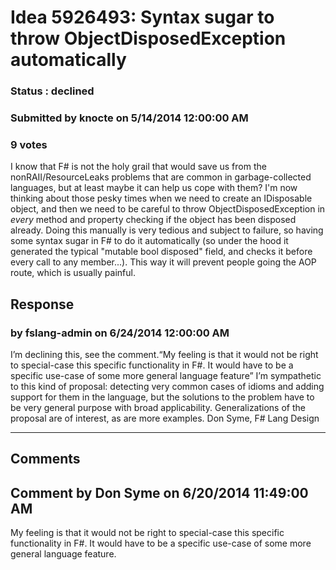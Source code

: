 # Idea 5926493: Syntax sugar to throw ObjectDisposedException automatically #

### Status : declined

### Submitted by knocte on 5/14/2014 12:00:00 AM

### 9 votes

I know that F# is not the holy grail that would save us from the nonRAII/ResourceLeaks problems that are common in garbage-collected languages, but at least maybe it can help us cope with them?
I'm now thinking about those pesky times when we need to create an IDisposable object, and then we need to be careful to throw ObjectDisposedException in *every* method and property checking if the object has been disposed already. Doing this manually is very tedious and subject to failure, so having some syntax sugar in F# to do it automatically (so under the hood it generated the typical "mutable bool disposed" field, and checks it before every call to any member...). This way it will prevent people going the AOP route, which is usually painful.



## Response 
### by fslang-admin on 6/24/2014 12:00:00 AM

I’m declining this, see the comment.“My feeling is that it would not be right to special-case this specific functionality in F#. It would have to be a specific use-case of some more general language feature”
I’m sympathetic to this kind of proposal: detecting very common cases of idioms and adding support for them in the language, but the solutions to the problem have to be very general purpose with broad applicability.
Generalizations of the proposal are of interest, as are more examples.
Don Syme, F# Lang Design

------------------------
## Comments


## Comment by Don Syme on 6/20/2014 11:49:00 AM
My feeling is that it would not be right to special-case this specific functionality in F#. It would have to be a specific use-case of some more general language feature.

